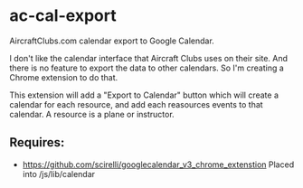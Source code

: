ac-cal-export
=============

AircraftClubs.com calendar export to Google Calendar.

I don't like the calendar interface that Aircraft Clubs uses on their site. And there is no feature to export the data to other calendars. So I'm creating a Chrome extension to do that.

This extension will add a "Export to Calendar" button which will create a calendar for each resource, and add each reasources events to that calendar. A resource is a plane or instructor.

Requires:
--------
* https://github.com/scirelli/googlecalendar_v3_chrome_extenstion
    Placed into /js/lib/calendar
